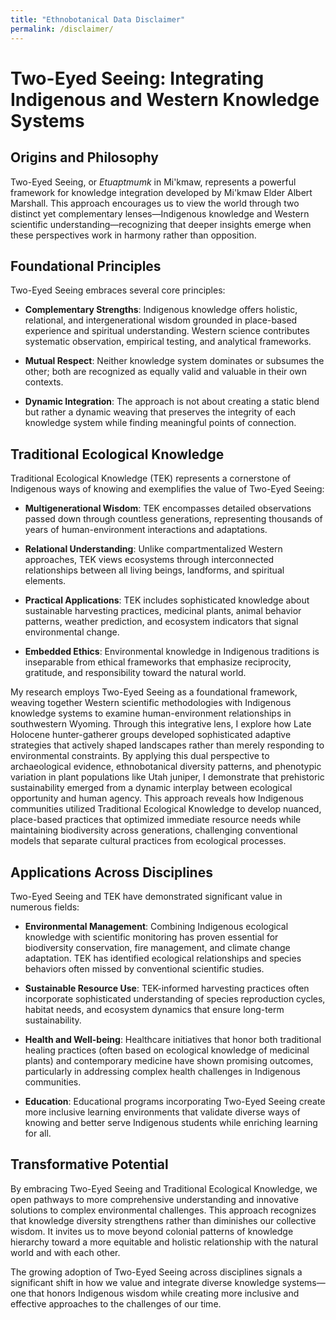 ```yaml
---
title: "Ethnobotanical Data Disclaimer"
permalink: /disclaimer/
---
```

# Two-Eyed Seeing: Integrating Indigenous and Western Knowledge Systems

## Origins and Philosophy

Two-Eyed Seeing, or *Etuaptmumk* in Mi'kmaw, represents a powerful framework for knowledge integration developed by Mi'kmaw Elder Albert Marshall. This approach encourages us to view the world through two distinct yet complementary lenses—Indigenous knowledge and Western scientific understanding—recognizing that deeper insights emerge when these perspectives work in harmony rather than opposition.

## Foundational Principles

Two-Eyed Seeing embraces several core principles:

- **Complementary Strengths**: Indigenous knowledge offers holistic, relational, and intergenerational wisdom grounded in place-based experience and spiritual understanding. Western science contributes systematic observation, empirical testing, and analytical frameworks.

- **Mutual Respect**: Neither knowledge system dominates or subsumes the other; both are recognized as equally valid and valuable in their own contexts.

- **Dynamic Integration**: The approach is not about creating a static blend but rather a dynamic weaving that preserves the integrity of each knowledge system while finding meaningful points of connection.

## Traditional Ecological Knowledge

Traditional Ecological Knowledge (TEK) represents a cornerstone of Indigenous ways of knowing and exemplifies the value of Two-Eyed Seeing:

- **Multigenerational Wisdom**: TEK encompasses detailed observations passed down through countless generations, representing thousands of years of human-environment interactions and adaptations.

- **Relational Understanding**: Unlike compartmentalized Western approaches, TEK views ecosystems through interconnected relationships between all living beings, landforms, and spiritual elements.

- **Practical Applications**: TEK includes sophisticated knowledge about sustainable harvesting practices, medicinal plants, animal behavior patterns, weather prediction, and ecosystem indicators that signal environmental change.

- **Embedded Ethics**: Environmental knowledge in Indigenous traditions is inseparable from ethical frameworks that emphasize reciprocity, gratitude, and responsibility toward the natural world.

My research employs Two-Eyed Seeing as a foundational framework, weaving together Western scientific methodologies with Indigenous knowledge systems to examine human-environment relationships in southwestern Wyoming. Through this integrative lens, I explore how Late Holocene hunter-gatherer groups developed sophisticated adaptive strategies that actively shaped landscapes rather than merely responding to environmental constraints. By applying this dual perspective to archaeological evidence, ethnobotanical diversity patterns, and phenotypic variation in plant populations like Utah juniper, I demonstrate that prehistoric sustainability emerged from a dynamic interplay between ecological opportunity and human agency. This approach reveals how Indigenous communities utilized Traditional Ecological Knowledge to develop nuanced, place-based practices that optimized immediate resource needs while maintaining biodiversity across generations, challenging conventional models that separate cultural practices from ecological processes.

## Applications Across Disciplines

Two-Eyed Seeing and TEK have demonstrated significant value in numerous fields:

- **Environmental Management**: Combining Indigenous ecological knowledge with scientific monitoring has proven essential for biodiversity conservation, fire management, and climate change adaptation. TEK has identified ecological relationships and species behaviors often missed by conventional scientific studies.

- **Sustainable Resource Use**: TEK-informed harvesting practices often incorporate sophisticated understanding of species reproduction cycles, habitat needs, and ecosystem dynamics that ensure long-term sustainability.

- **Health and Well-being**: Healthcare initiatives that honor both traditional healing practices (often based on ecological knowledge of medicinal plants) and contemporary medicine have shown promising outcomes, particularly in addressing complex health challenges in Indigenous communities.

- **Education**: Educational programs incorporating Two-Eyed Seeing create more inclusive learning environments that validate diverse ways of knowing and better serve Indigenous students while enriching learning for all.

## Transformative Potential

By embracing Two-Eyed Seeing and Traditional Ecological Knowledge, we open pathways to more comprehensive understanding and innovative solutions to complex environmental challenges. This approach recognizes that knowledge diversity strengthens rather than diminishes our collective wisdom. It invites us to move beyond colonial patterns of knowledge hierarchy toward a more equitable and holistic relationship with the natural world and with each other.

The growing adoption of Two-Eyed Seeing across disciplines signals a significant shift in how we value and integrate diverse knowledge systems—one that honors Indigenous wisdom while creating more inclusive and effective approaches to the challenges of our time.
